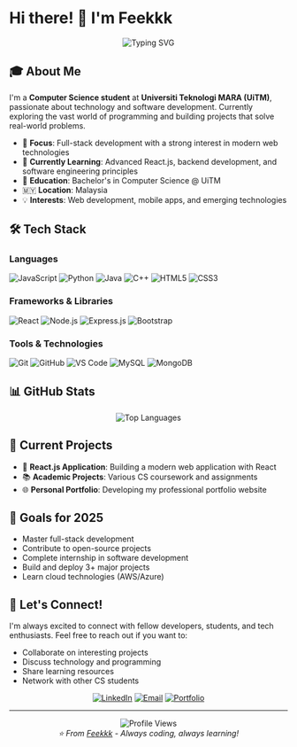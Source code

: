# Hi there! 👋 I'm Feekkk

<div align="center">
  <img src="https://readme-typing-svg.herokuapp.com?font=Fira+Code&pause=1000&color=2E96F7&center=true&vCenter=true&width=435&lines=Computer+Science+Student;Passionate+Developer;Always+Learning+New+Things" alt="Typing SVG" />
</div>

## 🎓 About Me

I'm a **Computer Science student** at **Universiti Teknologi MARA (UiTM)**, passionate about technology and software development. Currently exploring the vast world of programming and building projects that solve real-world problems.

- 🎯 **Focus**: Full-stack development with a strong interest in modern web technologies
- 🌱 **Currently Learning**: Advanced React.js, backend development, and software engineering principles
- 🏫 **Education**: Bachelor's in Computer Science @ UiTM
- 🇲🇾 **Location**: Malaysia
- 💡 **Interests**: Web development, mobile apps, and emerging technologies

## 🛠️ Tech Stack

### Languages
![JavaScript](https://img.shields.io/badge/-JavaScript-F7DF1E?style=flat-square&logo=javascript&logoColor=black)
![Python](https://img.shields.io/badge/-Python-3776AB?style=flat-square&logo=python&logoColor=white)
![Java](https://img.shields.io/badge/-Java-ED8B00?style=flat-square&logo=java&logoColor=white)
![C++](https://img.shields.io/badge/-C++-00599C?style=flat-square&logo=c%2B%2B&logoColor=white)
![HTML5](https://img.shields.io/badge/-HTML5-E34F26?style=flat-square&logo=html5&logoColor=white)
![CSS3](https://img.shields.io/badge/-CSS3-1572B6?style=flat-square&logo=css3&logoColor=white)

### Frameworks & Libraries
![React](https://img.shields.io/badge/-React-61DAFB?style=flat-square&logo=react&logoColor=black)
![Node.js](https://img.shields.io/badge/-Node.js-339933?style=flat-square&logo=node.js&logoColor=white)
![Express.js](https://img.shields.io/badge/-Express.js-000000?style=flat-square&logo=express&logoColor=white)
![Bootstrap](https://img.shields.io/badge/-Bootstrap-7952B3?style=flat-square&logo=bootstrap&logoColor=white)

### Tools & Technologies
![Git](https://img.shields.io/badge/-Git-F05032?style=flat-square&logo=git&logoColor=white)
![GitHub](https://img.shields.io/badge/-GitHub-181717?style=flat-square&logo=github&logoColor=white)
![VS Code](https://img.shields.io/badge/-VS%20Code-007ACC?style=flat-square&logo=visual-studio-code&logoColor=white)
![MySQL](https://img.shields.io/badge/-MySQL-4479A1?style=flat-square&logo=mysql&logoColor=white)
![MongoDB](https://img.shields.io/badge/-MongoDB-47A248?style=flat-square&logo=mongodb&logoColor=white)

## 📊 GitHub Stats

<div align="center">
  <img src="https://github-readme-stats.vercel.app/api/top-langs/?username=Feekkk&layout=compact&theme=tokyonight&hide_border=true" alt="Top Languages" />
</div>

## 🚀 Current Projects

- 🔭 **React.js Application**: Building a modern web application with React
- 📚 **Academic Projects**: Various CS coursework and assignments
- 🌐 **Personal Portfolio**: Developing my professional portfolio website

## 🎯 Goals for 2025

- Master full-stack development
- Contribute to open-source projects
- Complete internship in software development
- Build and deploy 3+ major projects
- Learn cloud technologies (AWS/Azure)

## 🤝 Let's Connect!

I'm always excited to connect with fellow developers, students, and tech enthusiasts. Feel free to reach out if you want to:

- Collaborate on interesting projects
- Discuss technology and programming
- Share learning resources
- Network with other CS students

<div align="center">
  
[![LinkedIn](https://img.shields.io/badge/-LinkedIn-0077B5?style=for-the-badge&logo=linkedin&logoColor=white)](www.linkedin.com/in/wanafiqdanial03)
[![Email](https://img.shields.io/badge/-Email-D14836?style=for-the-badge&logo=gmail&logoColor=white)](mailto:wanafiq.d03@gmail.com)
[![Portfolio](https://img.shields.io/badge/-Portfolio-000000?style=for-the-badge&logo=vercel&logoColor=white)](https://me.wnafiq.xyz)

</div>

---

<div align="center">
  <img src="https://komarev.com/ghpvc/?username=Feekkk&color=blueviolet&style=flat-square&label=Profile+Views" alt="Profile Views" />
</div>

<div align="center">
  <i>⭐️ From <a href="https://github.com/Feekkk">Feekkk</a> - Always coding, always learning!</i>
</div>
